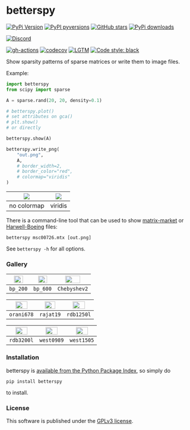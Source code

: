 # betterspy

[![PyPi Version](https://img.shields.io/pypi/v/betterspy.svg?style=flat-square)](https://pypi.org/project/betterspy)
[![PyPI pyversions](https://img.shields.io/pypi/pyversions/betterspy.svg?style=flat-square)](https://pypi.org/pypi/betterspy/)
[![GitHub stars](https://img.shields.io/github/stars/nschloe/betterspy.svg?style=flat-square&logo=github&label=Stars&logoColor=white)](https://github.com/nschloe/betterspy)
[![PyPi downloads](https://img.shields.io/pypi/dm/betterspy.svg?style=flat-square)](https://pypistats.org/packages/betterspy)

[![Discord](https://img.shields.io/static/v1?logo=discord&label=chat&message=on%20discord&color=7289da&style=flat-square)](https://discord.gg/hnTJ5MRX2Y)

[![gh-actions](https://img.shields.io/github/workflow/status/nschloe/betterspy/ci?style=flat-square)](https://github.com/nschloe/betterspy/actions?query=workflow%3Aci)
[![codecov](https://img.shields.io/codecov/c/github/nschloe/betterspy.svg?style=flat-square)](https://codecov.io/gh/nschloe/betterspy)
[![LGTM](https://img.shields.io/lgtm/grade/python/github/nschloe/betterspy.svg?style=flat-square)](https://lgtm.com/projects/g/nschloe/betterspy)
[![Code style: black](https://img.shields.io/badge/code%20style-black-000000.svg?style=flat-square)](https://github.com/psf/black)

Show sparsity patterns of sparse matrices or write them to image files.

Example:
```python
import betterspy
from scipy import sparse

A = sparse.rand(20, 20, density=0.1)

# betterspy.plot()
# set attributes on gca()
# plt.show()
# or directly

betterspy.show(A)

betterspy.write_png(
    "out.png",
    A,
    # border_width=2,
    # border_color="red",
    # colormap="viridis"
)
```

<img src="https://nschloe.github.io/betterspy/plain.png"> | <img src="https://nschloe.github.io/betterspy/viridis.png">
:-------------------:|:------------------:|
no colormap          |  viridis           |

There is a command-line tool that can be used to show
[matrix-market](https://math.nist.gov/MatrixMarket/) or
[Harwell-Boeing](https://en.wikipedia.org/wiki/Harwell-Boeing_file_format) files:
```
betterspy msc00726.mtx [out.png]
```
See `betterspy -h` for all options.

### Gallery

<img src="https://nschloe.github.io/betterspy/bp_200.mtx.png" width="70%"> | <img src="https://nschloe.github.io/betterspy/bp_600.mtx.png" width="70%"> | <img src="https://nschloe.github.io/betterspy/Chebyshev2.mtx.png" width="70%">
:---------:|:------------:|:---------------:|
`bp_200`   |  `bp_600`    |  `Chebyshev2`   |

<img src="https://nschloe.github.io/betterspy/orani678.mtx.png" width="70%"> | <img src="https://nschloe.github.io/betterspy/rajat19.mtx.png" width="70%"> | <img src="https://nschloe.github.io/betterspy/rdb1250l.mtx.png" width="70%">
:---------:|:------------:|:---------------:|
`orani678`   |  `rajat19`    |  `rdb1250l`   |

<img src="https://nschloe.github.io/betterspy/rdb3200l.mtx.png" width="70%"> | <img src="https://nschloe.github.io/betterspy/west0989.mtx.png" width="70%"> | <img src="https://nschloe.github.io/betterspy/west1505.mtx.png" width="70%">
:---------:|:------------:|:---------------:|
`rdb3200l`   |  `west0989`    |  `west1505`   |


### Installation

betterspy is [available from the Python Package
Index](https://pypi.org/project/betterspy/), so simply do
```
pip install betterspy
```
to install.


### License
This software is published under the [GPLv3 license](https://www.gnu.org/licenses/gpl-3.0.en.html).
